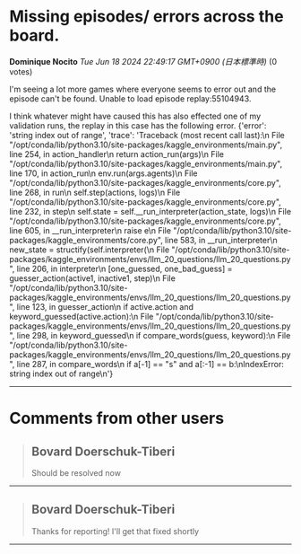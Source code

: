 # Missing episodes/ errors across the board.

**Dominique Nocito** *Tue Jun 18 2024 22:49:17 GMT+0900 (日本標準時)* (0 votes)

I'm seeing a lot more games where everyone seems to error out and the episode can't be found. Unable to load episode replay:55104943.

I think whatever might have caused this has also effected one of my validation runs, the replay in this case has the following error. {'error': 'string index out of range', 'trace': 'Traceback (most recent call last):\n  File "/opt/conda/lib/python3.10/site-packages/kaggle_environments/main.py", line 254, in action_handler\n    return action_run(args)\n  File "/opt/conda/lib/python3.10/site-packages/kaggle_environments/main.py", line 170, in action_run\n    env.run(args.agents)\n  File "/opt/conda/lib/python3.10/site-packages/kaggle_environments/core.py", line 268, in run\n    self.step(actions, logs)\n  File "/opt/conda/lib/python3.10/site-packages/kaggle_environments/core.py", line 232, in step\n    self.state = self.__run_interpreter(action_state, logs)\n  File "/opt/conda/lib/python3.10/site-packages/kaggle_environments/core.py", line 605, in __run_interpreter\n    raise e\n  File "/opt/conda/lib/python3.10/site-packages/kaggle_environments/core.py", line 583, in __run_interpreter\n    new_state = structify(self.interpreter(\n  File "/opt/conda/lib/python3.10/site-packages/kaggle_environments/envs/llm_20_questions/llm_20_questions.py", line 206, in interpreter\n    [one_guessed, one_bad_guess] = guesser_action(active1, inactive1, step)\n  File "/opt/conda/lib/python3.10/site-packages/kaggle_environments/envs/llm_20_questions/llm_20_questions.py", line 123, in guesser_action\n    if active.action and keyword_guessed(active.action):\n  File "/opt/conda/lib/python3.10/site-packages/kaggle_environments/envs/llm_20_questions/llm_20_questions.py", line 298, in keyword_guessed\n    if compare_words(guess, keyword):\n  File "/opt/conda/lib/python3.10/site-packages/kaggle_environments/envs/llm_20_questions/llm_20_questions.py", line 287, in compare_words\n    if a[-1] == "s" and a[:-1] == b:\nIndexError: string index out of range\n'}



---

 # Comments from other users

> ## Bovard Doerschuk-Tiberi
> 
> Should be resolved now
> 
> 
> 


---

> ## Bovard Doerschuk-Tiberi
> 
> Thanks for reporting! I'll get that fixed shortly
> 
> 
> 


---

